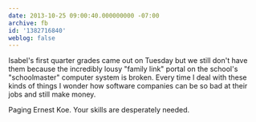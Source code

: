```yaml
---
date: 2013-10-25 09:00:40.000000000 -07:00
archive: fb
id: '1382716840'
weblog: false
---
```


Isabel's first quarter grades came out  on Tuesday but we still don't have them because the incredibly lousy "family link" portal on the school's "schoolmaster" computer system is broken. Every time I deal with these kinds of things I wonder how software companies can be so bad at their jobs and still make money.

Paging Ernest Koe. Your skills are desperately needed.
